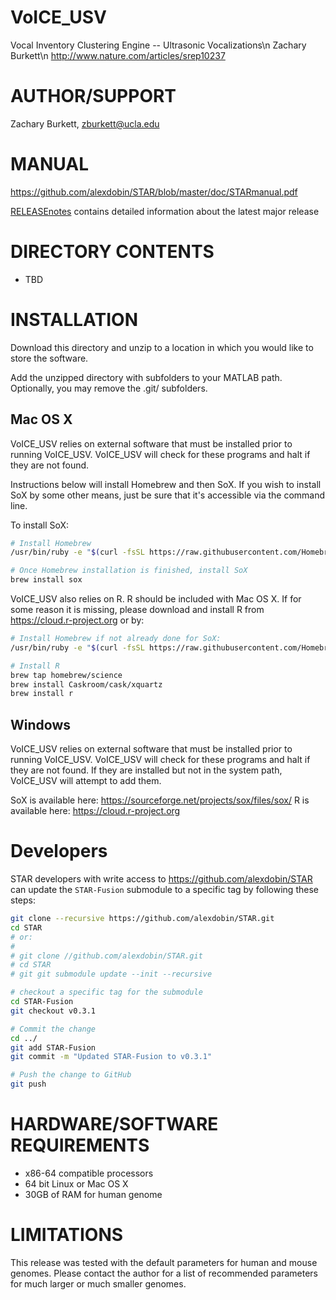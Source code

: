 VoICE_USV
========
Vocal Inventory Clustering Engine -- Ultrasonic Vocalizations\n
Zachary Burkett\n
http://www.nature.com/articles/srep10237

AUTHOR/SUPPORT
==============
Zachary Burkett, zburkett@ucla.edu

MANUAL
======
https://github.com/alexdobin/STAR/blob/master/doc/STARmanual.pdf

[RELEASEnotes](RELEASEnotes.md) contains detailed information about the latest major release

DIRECTORY CONTENTS
==================
  * TBD


INSTALLATION
=====================

Download this directory and unzip to a location in which you would like to store the software.

Add the unzipped directory with subfolders to your MATLAB path. Optionally, you may remove the .git/ subfolders.

Mac OS X
--------
VoICE_USV relies on external software that must be installed prior to running VoICE_USV. VoICE_USV will check for these programs and halt if they are not found. 

Instructions below will install Homebrew and then SoX. If you wish to install SoX by some other means, just be sure that it's accessible via the command line.

To install SoX:
```bash
# Install Homebrew
/usr/bin/ruby -e "$(curl -fsSL https://raw.githubusercontent.com/Homebrew/install/master/install)"

# Once Homebrew installation is finished, install SoX
brew install sox
```

VoICE_USV also relies on R. R should be included with Mac OS X. If for some reason it is missing, please download and install R from https://cloud.r-project.org or by:
```bash
# Install Homebrew if not already done for SoX:
/usr/bin/ruby -e "$(curl -fsSL https://raw.githubusercontent.com/Homebrew/install/master/install)"

# Install R
brew tap homebrew/science
brew install Caskroom/cask/xquartz
brew install r
```

Windows
-------
VoICE_USV relies on external software that must be installed prior to running VoICE_USV. VoICE_USV will check for these programs and halt if they are not found. If they are installed but not in the system path, VoICE_USV will attempt to add them.

SoX is available here: https://sourceforge.net/projects/sox/files/sox/
R is available here: https://cloud.r-project.org

Developers
==========

STAR developers with write access to https://github.com/alexdobin/STAR can update the `STAR-Fusion`
submodule to a specific tag by following these steps:

```bash
git clone --recursive https://github.com/alexdobin/STAR.git
cd STAR
# or:
#
# git clone //github.com/alexdobin/STAR.git
# cd STAR
# git git submodule update --init --recursive

# checkout a specific tag for the submodule
cd STAR-Fusion
git checkout v0.3.1

# Commit the change
cd ../
git add STAR-Fusion
git commit -m "Updated STAR-Fusion to v0.3.1"

# Push the change to GitHub
git push
```


HARDWARE/SOFTWARE REQUIREMENTS
==============================
  * x86-64 compatible processors
  * 64 bit Linux or Mac OS X 
  * 30GB of RAM for human genome 


LIMITATIONS
===========
This release was tested with the default parameters for human and mouse genomes.
Please contact the author for a list of recommended parameters for much larger or much smaller genomes.
